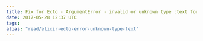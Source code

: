 ```yaml
---
title: Fix for Ecto - ArgumentError - invalid or unknown type :text for field :text
date: 2017-05-28 12:37 UTC
tags:
alias: "read/elixir-ecto-error-unknown-type-text"
---
```

